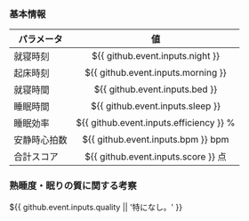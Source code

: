 ### 基本情報
| パラメータ | 値 |
| --- | :---: |
| 就寝時刻 | ${{ github.event.inputs.night }} |
| 起床時刻 | ${{ github.event.inputs.morning }} |
| 就寝時間 | ${{ github.event.inputs.bed }} |
| 睡眠時間 | ${{ github.event.inputs.sleep }} |
| 睡眠効率 | ${{ github.event.inputs.efficiency }} % |
| 安静時心拍数 | ${{ github.event.inputs.bpm }} bpm |
| 合計スコア | ${{ github.event.inputs.score }} 点 |

### 熟睡度・眠りの質に関する考察
${{ github.event.inputs.quality || '特になし。' }}
